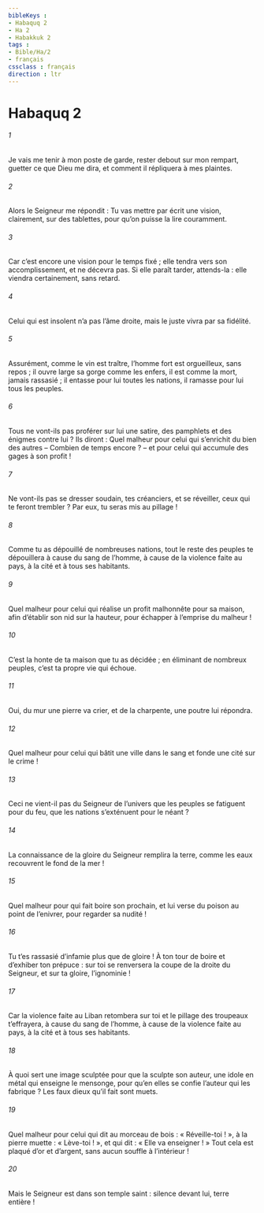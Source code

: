 ```yaml
---
bibleKeys : 
- Habaquq 2
- Ha 2
- Habakkuk 2
tags : 
- Bible/Ha/2
- français
cssclass : français
direction : ltr
---
```


# Habaquq 2

###### 1
Je vais me tenir à mon poste de garde,
rester debout sur mon rempart,
guetter ce que Dieu me dira,
et comment il répliquera à mes plaintes.
###### 2
Alors le Seigneur me répondit :
Tu vas mettre par écrit une vision,
clairement, sur des tablettes,
pour qu’on puisse la lire couramment.
###### 3
Car c’est encore une vision pour le temps fixé ;
elle tendra vers son accomplissement, et ne décevra pas.
Si elle paraît tarder, attends-la :
elle viendra certainement, sans retard.
###### 4
Celui qui est insolent n’a pas l’âme droite,
mais le juste vivra par sa fidélité.
###### 5
Assurément, comme le vin est traître,
l’homme fort est orgueilleux, sans repos ;
il ouvre large sa gorge comme les enfers,
il est comme la mort, jamais rassasié ;
il entasse pour lui toutes les nations,
il ramasse pour lui tous les peuples.
###### 6
Tous ne vont-ils pas proférer sur lui une satire,
des pamphlets et des énigmes contre lui ?
Ils diront :
Quel malheur pour celui qui s’enrichit du bien des autres
– Combien de temps encore ? –
et pour celui qui accumule des gages à son profit !
###### 7
Ne vont-ils pas se dresser soudain, tes créanciers,
et se réveiller, ceux qui te feront trembler ?
Par eux, tu seras mis au pillage !
###### 8
Comme tu as dépouillé de nombreuses nations,
tout le reste des peuples te dépouillera
à cause du sang de l’homme,
à cause de la violence faite au pays,
à la cité et à tous ses habitants.
###### 9
Quel malheur pour celui qui réalise un profit malhonnête
pour sa maison,
afin d’établir son nid sur la hauteur,
pour échapper à l’emprise du malheur !
###### 10
C’est la honte de ta maison que tu as décidée ;
en éliminant de nombreux peuples,
c’est ta propre vie qui échoue.
###### 11
Oui, du mur une pierre va crier,
et de la charpente, une poutre lui répondra.
###### 12
Quel malheur pour celui qui bâtit une ville dans le sang
et fonde une cité sur le crime !
###### 13
Ceci ne vient-il pas du Seigneur de l’univers
que les peuples se fatiguent pour du feu,
que les nations s’exténuent pour le néant ?
###### 14
La connaissance de la gloire du Seigneur remplira la terre,
comme les eaux recouvrent le fond de la mer !
###### 15
Quel malheur pour qui fait boire son prochain,
et lui verse du poison au point de l’enivrer,
pour regarder sa nudité !
###### 16
Tu t’es rassasié d’infamie plus que de gloire !
À ton tour de boire et d’exhiber ton prépuce :
sur toi se renversera la coupe de la droite du Seigneur,
et sur ta gloire, l’ignominie !
###### 17
Car la violence faite au Liban retombera sur toi
et le pillage des troupeaux t’effrayera,
à cause du sang de l’homme,
à cause de la violence faite au pays,
à la cité et à tous ses habitants.
###### 18
À quoi sert une image sculptée
pour que la sculpte son auteur,
une idole en métal qui enseigne le mensonge,
pour qu’en elles se confie l’auteur qui les fabrique ?
Les faux dieux qu’il fait sont muets.
###### 19
Quel malheur pour celui qui dit au morceau de bois :
« Réveille-toi ! »,
à la pierre muette : « Lève-toi ! »,
et qui dit : « Elle va enseigner ! »
Tout cela est plaqué d’or et d’argent,
sans aucun souffle à l’intérieur !
###### 20
Mais le Seigneur est dans son temple saint :
silence devant lui, terre entière !
